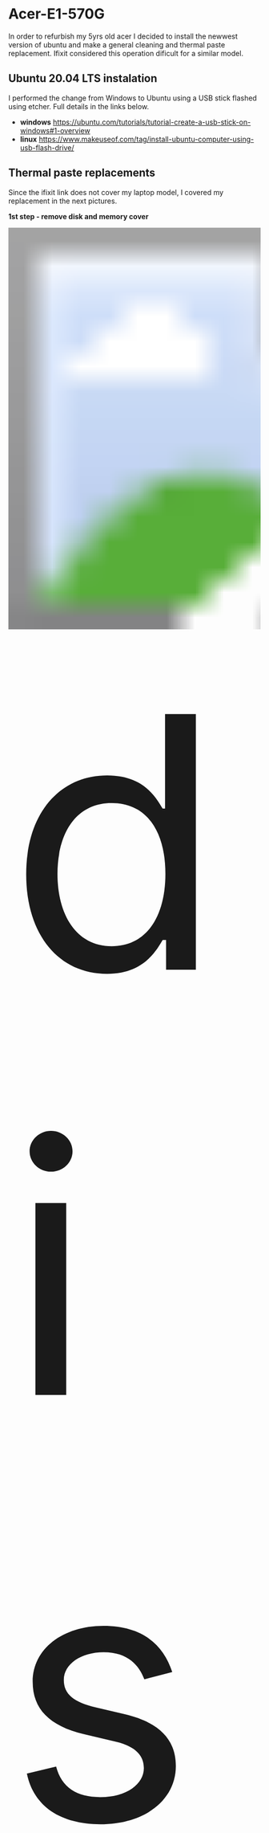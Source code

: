 # Acer-E1-570G

In order to refurbish my 5yrs old acer I decided to install the newwest version of ubuntu and make a general cleaning and thermal paste replacement. Ifixit considered this operation dificult for a similar model. 

## Ubuntu 20.04 LTS instalation
I performed the change from Windows to Ubuntu using a USB stick flashed using etcher. Full details in the links below. 

- **windows** https://ubuntu.com/tutorials/tutorial-create-a-usb-stick-on-windows#1-overview
- **linux** https://www.makeuseof.com/tag/install-ubuntu-computer-using-usb-flash-drive/

## Thermal paste replacements
Since the ifixit link does not cover my laptop model, I covered my replacement in the next pictures.

**1st step - remove disk and memory cover**

<img src="images/0_disk_cover.jpg" alt="disk cover" style="zoom:50;" />

**2nd step - remove disk and memory**

<img src="images/1_disk.jpg" alt="disk" style="zoom:50;" />

<img src="images/2_RAM.jpg" alt="RAM" style="zoom:50;" />

**3rd step - remove cd tray**

<img src="images/3_cd.jpg" alt="cd tray" style="zoom:50;" />

**4th step - remove battery. move to right**

<img src="images/4_battery.jpg" alt="battery" style="zoom:50;" />

**5th step - remove flats and connections **

<img src="images/5_flat.jpg" alt="disk" style="zoom:50;" />

<img src="images/7_flat.jpg" alt="disk" style="zoom:50;" />

<img src="images/9_connector.jpg" alt="connector" style="zoom:50;" />

**6th step - remove antena**

<img src="images/6_antena.jpg" alt="disk" style="zoom:50;" />



**7th step - remove and clean mother board **

<img src="images/10_motherboard.jpg" alt="motherboard" style="zoom:50;" />

<img src="images/14_clean.jpg" alt="disk" style="zoom:50;" />

**8th step - remove and clean fan**

<img src="images/11_fan.jpg" alt="fan" style="zoom:50;" />

**9th step - remove heat pipes - remove old thermal paste**

<img src="images/12_heat_pipe.jpg" alt="heat pipe" style="zoom:50;" />

**10th step - apply paste. bigger conductivity better**

<img src="images/paste.jpg" alt="paste" style="zoom:50;" />

<img src="images/13_paste.jpg" alt="disk" style="zoom:50;" />



**11th step  put everything together without missing screws**

<img src="images/ubuntu_20_04.jpg" alt="disk" style="zoom:50;" />

